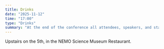 ```yaml
---
title: Drinks
date: "2025-11-12"
time: "17:00"
type: "Drinks"
summary: "At the end of the conference all attendees, speakers, and staff can have a drink together."
---
```


Upstairs on the 5th, in the NEMO Science Museum Restaurant.
